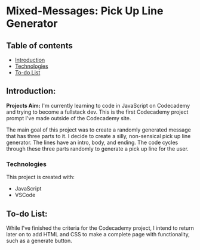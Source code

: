 # Mixed-Messages: Pick Up Line Generator
## Table of contents
* [Introduction](#Introduction)
* [Technologies](#Technologies)
* [To-do List](#To-do-List)

## Introduction:

**Projects Aim:** I'm currently learning to code in JavaScript on Codecademy and trying to become a fullstack dev. 
This is the first Codecademy project prompt I've made outside of the Codecademy site.

The main goal of this project was to create a randomly generated message that has three parts to it.
I decide to create a silly, non-sensical pick up line generator. The lines have an intro, body, and ending.
The code cycles through these three parts randomly to generate a pick up line for the user.


### Technologies
This project is created with:
  * JavaScript
  * VSCode
## To-do List:
While I've finished the criteria for the Codecademy project, I intend to return later on to add HTML and CSS
to make a complete page with functionality, such as a generate button.

